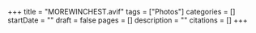 +++
title = "MOREWINCHEST.avif"
tags = ["Photos"]
categories = []
startDate = ""
draft = false
pages = []
description = ""
citations = []
+++
